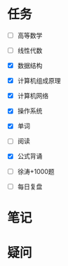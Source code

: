 ```toc
```
# 任务
- [ ]   高等数学
		
- [ ]   线性代数
    
- [x]   数据结构

- [x]   计算机组成原理

- [x]   计算机网络

- [x]   操作系统

- [x]   单词
    
- [ ]   阅读

- [x]   公式背诵

- [ ]   徐涛+1000题

- [ ]   每日复盘

# 笔记


# 疑问



